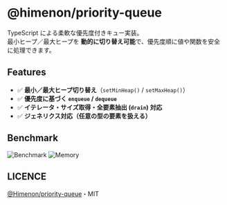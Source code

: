 # @himenon/priority-queue

TypeScript による柔軟な優先度付きキュー実装。  
最小ヒープ／最大ヒープを **動的に切り替え可能**で、優先度順に値や関数を安全に処理できます。

## Features

- ✅ **最小／最大ヒープ切り替え**（`setMinHeap()` / `setMaxHeap()`）
- ✅ **優先度に基づく `enqueue` / `dequeue`**
- ✅ **イテレータ・サイズ取得・全要素抽出 (`drain`) 対応**
- ✅ **ジェネリクス対応（任意の型の要素を扱える）**

## Benchmark

![Benchmark](./benchmark.png)
![Memory](./memory.png)

## LICENCE

[@Himenon/priority-queue](https://github.com/Himenon/priority-queue)・MIT
